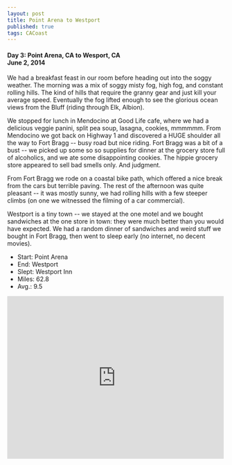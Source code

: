 ```yaml
---
layout: post
title: Point Arena to Westport
published: true
tags: CACoast
---
```

#### Day 3: Point Arena, CA to Wesport, CA<br>June 2, 2014

We had a breakfast feast in our room before heading out into the soggy
weather. The morning was a mix of soggy misty fog, high fog, and
constant rolling hills. The kind of hills that require the granny gear
and just kill your average speed. Eventually the fog lifted enough to
see the glorious ocean views from the Bluff (riding through Elk,
Albion). 

We stopped for lunch in Mendocino at Good Life cafe, where we had a
delicious veggie panini, split pea soup, lasagna, cookies, mmmmmm. From
Mendocino we got back on Highway 1 and discovered a HUGE shoulder all
the way to Fort Bragg -- busy road but nice riding. Fort Bragg was a bit
of a bust -- we picked up some so so supplies for dinner at the grocery
store full of alcoholics, and we ate some disappointing cookies. The
hippie grocery store appeared to sell bad smells only. And judgment. 

From Fort Bragg we rode on a coastal bike path, which offered a nice
break from the cars but terrible paving. The rest of the afternoon was
quite pleasant -- it was mostly sunny, we had rolling hills with a few
steeper climbs (on one we witnessed the filming of a car commercial). 

Westport is a tiny town -- we stayed at the one motel and we bought
sandwiches at the one store in town: they were much better than you
would have expected. We had a random dinner of sandwiches and weird
stuff we bought in Fort Bragg, then went to sleep early (no internet, no
decent movies). 

* Start: Point Arena
* End: Westport
* Slept: Westport Inn
* Miles: 62.8
* Avg.: 9.5

<iframe src="https://www.flickr.com/photos/123683527@N06/14903179243/in/set-72157646352188165/player/" width="500" height="375" frameborder="0" allowfullscreen webkitallowfullscreen mozallowfullscreen oallowfullscreen msallowfullscreen></iframe>
